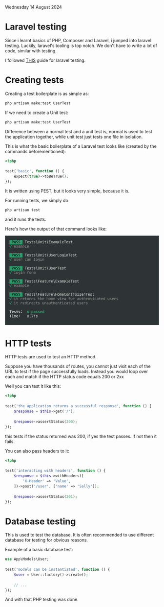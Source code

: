 Wednesday 14 August 2024

# Laravel testing

Since i learnt basics of PHP, Composer and Laravel, i jumped into laravel testing.
Luckily, laravel's tooling is top notch. We don't have to write a lot of code, similar with testing.

I followed [THIS](https://laravel.com/docs/11.x/testing) guide for laravel testing.



# Creating tests

Creating a test boilerplate is as simple as:

```bash
php artisan make:test UserTest
```

If we need to create a Unit test:

```bash
php artisan make:test UserTest
```


Difference between a normal test and a unit test is, normal is used to test the application together, while unit test just tests one file in isolation.


This is what the basic boilerplate of a Laravel test looks like (created by the commands beforementioned):

```php
<?php
 
test('basic', function () {
    expect(true)->toBeTrue();
});
```

It is written using PEST, but it looks very simple, because it is.


For running tests, we simply do

```bash
php artisan test
```

and it runs the tests.

Here's how the output of that command looks like:

![php artisan test](laravel_test.png)


# HTTP tests

HTTP tests are used to test an HTTP method.

Suppose you have thousands of routes, you cannot just visit each of the URL to test if the page successfully loads. Instead you would loop over each and match if the HTTP status code equals 200 or 2xx

Well you can test it like this:



```php
<?php
 
test('the application returns a successful response', function () {
    $response = $this->get('/');
 
    $response->assertStatus(200);
});
```


this tests if the status returned was 200, if yes the test passes. if not then it fails.


You can also pass headers to it:


```php
<?php
 
test('interacting with headers', function () {
    $response = $this->withHeaders([
        'X-Header' => 'Value',
    ])->post('/user', ['name' => 'Sally']);
 
    $response->assertStatus(201);
});
```


# Database testing

This is used to test the database. It is often recommended to use different database for testing for obvious reasons.

Example of a basic database test:

```php
use App\Models\User;
 
test('models can be instantiated', function () {
    $user = User::factory()->create();
 
    // ...
});
```



And with that PHP testing was done.
